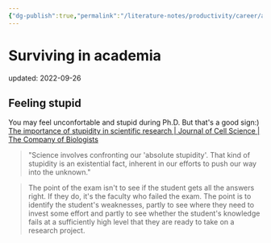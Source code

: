 ```yaml
---
{"dg-publish":true,"permalink":"/literature-notes/productivity/career/academia-life/"}
---
```



# Surviving in academia
updated: 2022-09-26


## Feeling stupid
You may feel unconfortable and stupid during Ph.D. But that's a good sign:)
[The importance of stupidity in scientific research | Journal of Cell Science | The Company of Biologists](https://journals.biologists.com/jcs/article/121/11/1771/30038/The-importance-of-stupidity-in-scientific-research)

> "Science involves confronting our 'absolute stupidity'. That kind of stupidity is an existential fact, inherent in our efforts to push our way into the unknown."

> The point of the exam isn't to see if the student gets all the answers right. If they do, it's the faculty who failed the exam. The point is to identify the student's weaknesses, partly to see where they need to invest some effort and partly to see whether the student's knowledge fails at a sufficiently high level that they are ready to take on a research project.


